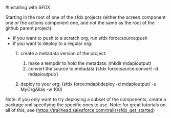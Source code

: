#Installing with SFDX

Starting in the root of one of the sfdx projects (either the screen component one or the actions component one, and not the same as the root of the github parent project):
 
- if you want to push to a scratch org, run sfdx force:source:push
- if you want to deploy to a regular org:
  1. create a metadata version of the project:
  
     1. make a tempdir to hold the metadata: (mkdir mdapioutput)
     2. convert the source to metadata (sfdx force:source:convert -d mdapioutput/)
     
  2. deploy to your org: (sfdx force:mdapi:deploy -d mdapioutput/ -u MyOrgAlias -w 100)
  
Note: if you only want to try deploying a subset of the components, create a package.xml specifying the specific ones to use.
Note: for great tutorials on all of this, see (https://trailhead.salesforce.com/trails/sfdx_get_started)
